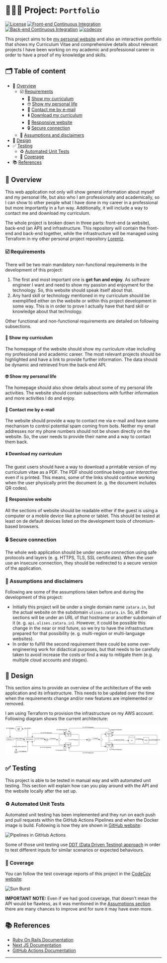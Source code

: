 # 👨🏽‍💻 Project: `Portfolio`

[![License](https://img.shields.io/badge/License-BSD_3--Clause-blue.svg)](https://opensource.org/licenses/BSD-3-Clause) [![Front-end Continuous Integration](https://github.com/zatarain/portfolio/actions/workflows/front-end.yml/badge.svg)](https://github.com/zatarain/portfolio/actions/workflows/front-end.yml) [![Back-end Continuous Integration](https://github.com/zatarain/portfolio/actions/workflows/back-end.yml/badge.svg)](https://github.com/zatarain/portfolio/actions/workflows/back-end.yml) [![codecov](https://codecov.io/gh/zatarain/portfolio/branch/main/graph/badge.svg?token=CKLB4JPO9T)](https://codecov.io/gh/zatarain/portfolio)

This project aims to be [my personal website][ulises-zatarain] and also an interactive portfolio that shows my Curriculum Vitae and comprehensive details about relevant projects I have been working on my academic and professional career in order to have a proof of my knowledge and skills.

## 🗂️ Table of content

* 🔭 [Overview](#-overview)
  - ☑️ [Requirements](#-requirements)
    * 📃 [Show my curriculum](#-show-my-curriculum)
    * 🤓 [Show my personal life](#-show-my-personal-life)
    * 📧 [Contact me by e-mail](#-contact-me-by-e-mail)
    * ⬇️ [Download my curriculum](#-download-my-curriculum)
    * 📱 [Responsive website](#-responsive-website)
    * 🔒 [Secure connection](#-secure-connection)
  - 🤔 [Assumptions and disclaimers](#-assumptions-and-disclaimers)
* 📐 [Design](#-design)
* ✅ [Testing](#-testing)
  - ♻️ [Automated Unit Tests](#-automated-unit-tests)
  - 💯 [Coverage](#-coverage)
* 📚 [References](#-references)

## 🔭 Overview

This web application not only will show general information about myself and my personal life, but also who I am professionally and academically, so I can show to other people what I have done in my career in a professional but more importantly in a fun way. Additionally, it will include a way to contact me and download my curriculum.

The whole project is broken down in three parts: front-end (a website), back-end (an API) and infrastructure. This repository will contain the front-end and back-end together, while the infrastructure will be managed using Terraform in my other personal project repository [Lorentz][lorentz].

### ☑️ Requirements

There will be two main mandatory non-functional requirements in the development of this project:

1. The first and most important one is **get fun and enjoy**. As software engineer I want and need to show my passion and enjoyment for the technology. So, this website should speak itself about that.
2. Any hard skill or technology mentioned in my curriculum should be exemplified either on the website or within this project development in some way. This is in order to prove I actually have that hard skill or knowledge about that technology.

Other functional and non-functional requirements are detailed on following subsections.

#### 📃 Show my curriculum

The homepage of the website should show my curriculum vitae including my professional and academic career. The most relevant projects should be highlighted and have a link to provide further information. The data should be dynamic and retrieved from the back-end API.

#### 🤓 Show my personal life

The homepage should also show details about some of my personal life activities. The website should contain subsections with further information and more activities I do and enjoy.

#### 📧 Contact me by e-mail

The website should provide a way to contact me via e-mail and have some mechanism to control potential spam coming from bots. Neither my email addresses nor my phone numbers should not be shown directly on the website. So, the user needs to provide their name and a way to contact them back.

#### ⬇️ Download my curriculum

The guest users should have a way to download a printable version of my curriculum vitae as a PDF. The PDF should continue being *user interactive* even if is printed. This means, some of the links should continue working when the user physically print the document (e. g. the document includes QR codes).

#### 📱 Responsive website

All the sections of website should be readable either if the guest is using a computer or a mobile device like a phone or tablet. This should be tested at least on de default devices listed on the development tools of chromium-based browsers.

### 🔒 Secure connection

The whole web application should be under secure connection using safe protocols and layers (e. g. HTTPS, TLS, SSL certificates). When the user use an insecure connection, they should be redirected to a secure version of the application.

### 🤔 Assumptions and disclaimers

Following are some of the assumptions taken before and during the development of this project:

* Initially this project will be under a single domain name `zatara.in`, but the actual website on the subdomain `ulises.zatara.in`. So, all the sections will be under an URL of that hostname or another subdomain of it (e. g. `api.ulises.zatara.in`). However, it could be possible this change in the near or mid future, so we try to have the infrastructure prepared for that possibility (e. g. multi-region or multi-language websites).
* In order to fulfill the second requirement there could be some over-engineering work for didactical purposes, but that needs to be carefully taken to avoid increase the costs or find a way to mitigate them (e.g. multiple cloud accounts and stages).

## 📐 Design

This section aims to provide an overview of the architecture of the web application and its infrastructure. This needs to be updated over the time when the requirements change and/or new features are implemented or removed.

I am using Terraform to provision the infrastructure on my AWS account. Following diagram shows the current architecture:

[![Architecture Overview](docs/diagrams/overview.svg)](docs/diagrams/overview.svg)

## ✅ Testing

This project is able to be tested in manual way and with automated unit testing. This section will explain how can you play around with the API and the website locally after the set up.

### ♻️ Automated Unit Tests

Automated unit testing has been implemented and they run on each push and pull requests within the GitHub Actions Pipelines and when the Docker image is build. Following is how they are shown in [GitHub website][portfolio-actions]:

![Pipelines in GitHub Actions](https://github.com/zatarain/portfolio/assets/539783/5b27564e-8af8-4bde-b89b-3e3cdcec97b1)

Some of those unit testing use [DDT (Data Driven Testing) approach][data-driven-testing] in order to test different inputs for similar scenarios or expected behaviours.

### 💯 Coverage

You can follow the test coverage reports of this project in the [CodeCov website][codecov-portfolio]:

![Sun Burst][codecov-sunburst]

**IMPORTANT NOTE:** Even if we had good coverage, that doesn't mean the API would be flawless, as it was mentioned in the [Assumptions section](#-assumptions-and-disclaimers) there are many chances to improve and for sure it may have even more.

## 📚 References

* [Ruby On Rails Documentation][ror-docs]
* [Next JS Documentation][next-docs]
* [GitHub Actions Documentation][github-actions-docs]

---

[ulises-zatarain]: https://ulises.zatara.in
[lorentz]: https://github.com/zatarain/lorentz
[ror-docs]: https://api.rubyonrails.org
[next-docs]: https://nextjs.org/docs
[github-actions]: https://github.com/features/actions
[github-actions-docs]: https://docs.github.com/en/actions
[codecov-portfolio]: https://app.codecov.io/gh/zatarain/portfolio
[codecov-sunburst]: https://codecov.io/gh/zatarain/portfolio/branch/main/graphs/sunburst.svg?token=CKLB4JPO9T
[codecov-grid]: https://codecov.io/gh/zatarain/portfolio/branch/main/graphs/tree.svg?token=CKLB4JPO9T
[codecov-icicle]: https://codecov.io/gh/zatarain/portfolio/branch/main/graphs/icicle.svg?token=CKLB4JPO9T
[portfolio-actions]: https://github.com/zatarain/portfolio/actions
[back-end-pipeline]: https://github.com/zatarain/portfolio/blob/main/.github/workflows/back-end.yml
[front-end-pipeline]: https://github.com/zatarain/portfolio/blob/main/.github/workflows/front-end.yml
[compose-yml]: https://github.com/zatarain/portfolio/blob/main/compose.yml
[postman-website]: https://www.postman.com
[data-driven-testing]: https://en.wikipedia.org/wiki/Data-driven_testing
